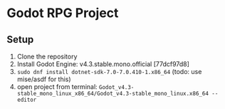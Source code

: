 # Godot RPG Project

## Setup

1. Clone the repository
2. Install Godot Engine: v4.3.stable.mono.official [77dcf97d8]
3. `sudo dnf install dotnet-sdk-7.0-7.0.410-1.x86_64` (todo: use mise/asdf for this)
4. open project from terminal: `Godot_v4.3-stable_mono_linux_x86_64/Godot_v4.3-stable_mono_linux.x86_64 --editor`

